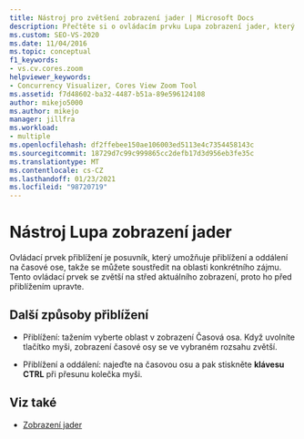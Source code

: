 ```yaml
---
title: Nástroj pro zvětšení zobrazení jader | Microsoft Docs
description: Přečtěte si o ovládacím prvku Lupa zobrazení jader, který umožňuje přiblížení a oddálení na časové ose a také informace o dalších způsobech přiblížení.
ms.custom: SEO-VS-2020
ms.date: 11/04/2016
ms.topic: conceptual
f1_keywords:
- vs.cv.cores.zoom
helpviewer_keywords:
- Concurrency Visualizer, Cores View Zoom Tool
ms.assetid: f7d48602-ba32-4487-b51a-89e596124108
author: mikejo5000
ms.author: mikejo
manager: jillfra
ms.workload:
- multiple
ms.openlocfilehash: df2ffebee150ae106003ed5113e4c7354458143c
ms.sourcegitcommit: 18729d7c99c999865cc2defb17d3d956eb3fe35c
ms.translationtype: MT
ms.contentlocale: cs-CZ
ms.lasthandoff: 01/23/2021
ms.locfileid: "98720719"
---
```

# <a name="cores-view-zoom-tool"></a>Nástroj Lupa zobrazení jader
Ovládací prvek přiblížení je posuvník, který umožňuje přiblížení a oddálení na časové ose, takže se můžete soustředit na oblasti konkrétního zájmu. Tento ovládací prvek se zvětší na střed aktuálního zobrazení, proto ho před přiblížením upravte.

## <a name="other-ways-to-zoom"></a>Další způsoby přiblížení

- Přiblížení: tažením vyberte oblast v zobrazení Časová osa. Když uvolníte tlačítko myši, zobrazení časové osy se ve vybraném rozsahu zvětší.

- Přiblížení a oddálení: najeďte na časovou osu a pak stiskněte **klávesu CTRL** při přesunu kolečka myši.

## <a name="see-also"></a>Viz také
- [Zobrazení jader](../profiling/cores-view.md)